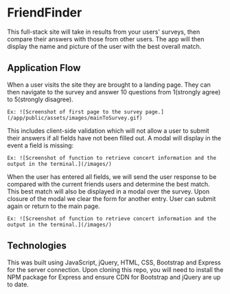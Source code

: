 # FriendFinder

This full-stack site will take in results from your users' surveys, then compare their answers with those from other users. The app will then display the name and picture of the user with the best overall match.

## Application Flow

When a user visits the site they are brought to a landing page. They can then navigate to the survey and answer 10 questions from 1(strongly agree) to 5(strongly disagree). 

    Ex: ![Screenshot of first page to the survey page.](/app/public/assets/images/mainToSurvey.gif)

This includes client-side validation which will not allow a user to submit their answers if all fields have not been filled out. A modal will display in the event a field is missing:

    Ex: ![Screenshot of function to retrieve concert information and the output in the terminal.](/images/)

When the user has entered all fields, we will send the user response to be compared with the current friends users and determine the best match. This best match will also be displayed in a modal over the survey. Upon closure of the modal we clear the form for another entry. User can submit again or return to the main page.

    Ex: ![Screenshot of function to retrieve concert information and the output in the terminal.](/images/)

## Technologies

This was built using JavaScript, jQuery, HTML, CSS, Bootstrap and Express for the server connection. Upon cloning this repo, you will need to install the NPM package for Express and ensure CDN for Bootstrap and jQuery are up to date.

